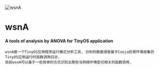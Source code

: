 
![wsnA](https://user-images.githubusercontent.com/10429180/27527222-23499754-5a7d-11e7-9fc2-afba0b392230.png "Logo") 
# wsnA 
#### A tools of analysis by ANOVA for TinyOS application

    wsnA是一个TinyOS应用程序运行模式分析工具, 分析的数据源是基于Cooja仿真环境收集的TinyOS应用运行时函数调用日志.
    目前wsnA可以基于一些简单的方式识别出那些与网络环境密切相关的函数调用.
